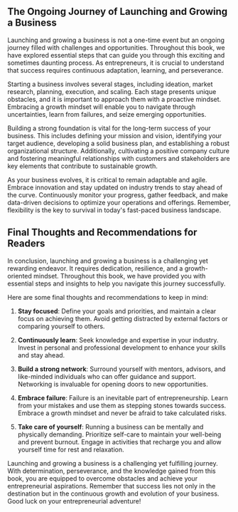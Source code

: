 
The Ongoing Journey of Launching and Growing a Business
-------------------------------------------------------

Launching and growing a business is not a one-time event but an ongoing journey filled with challenges and opportunities. Throughout this book, we have explored essential steps that can guide you through this exciting and sometimes daunting process. As entrepreneurs, it is crucial to understand that success requires continuous adaptation, learning, and perseverance.

Starting a business involves several stages, including ideation, market research, planning, execution, and scaling. Each stage presents unique obstacles, and it is important to approach them with a proactive mindset. Embracing a growth mindset will enable you to navigate through uncertainties, learn from failures, and seize emerging opportunities.

Building a strong foundation is vital for the long-term success of your business. This includes defining your mission and vision, identifying your target audience, developing a solid business plan, and establishing a robust organizational structure. Additionally, cultivating a positive company culture and fostering meaningful relationships with customers and stakeholders are key elements that contribute to sustainable growth.

As your business evolves, it is critical to remain adaptable and agile. Embrace innovation and stay updated on industry trends to stay ahead of the curve. Continuously monitor your progress, gather feedback, and make data-driven decisions to optimize your operations and offerings. Remember, flexibility is the key to survival in today's fast-paced business landscape.

Final Thoughts and Recommendations for Readers
----------------------------------------------

In conclusion, launching and growing a business is a challenging yet rewarding endeavor. It requires dedication, resilience, and a growth-oriented mindset. Throughout this book, we have provided you with essential steps and insights to help you navigate this journey successfully.

Here are some final thoughts and recommendations to keep in mind:

1. **Stay focused**: Define your goals and priorities, and maintain a clear focus on achieving them. Avoid getting distracted by external factors or comparing yourself to others.

2. **Continuously learn**: Seek knowledge and expertise in your industry. Invest in personal and professional development to enhance your skills and stay ahead.

3. **Build a strong network**: Surround yourself with mentors, advisors, and like-minded individuals who can offer guidance and support. Networking is invaluable for opening doors to new opportunities.

4. **Embrace failure**: Failure is an inevitable part of entrepreneurship. Learn from your mistakes and use them as stepping stones towards success. Embrace a growth mindset and never be afraid to take calculated risks.

5. **Take care of yourself**: Running a business can be mentally and physically demanding. Prioritize self-care to maintain your well-being and prevent burnout. Engage in activities that recharge you and allow yourself time for rest and relaxation.

Launching and growing a business is a challenging yet fulfilling journey. With determination, perseverance, and the knowledge gained from this book, you are equipped to overcome obstacles and achieve your entrepreneurial aspirations. Remember that success lies not only in the destination but in the continuous growth and evolution of your business. Good luck on your entrepreneurial adventure!
